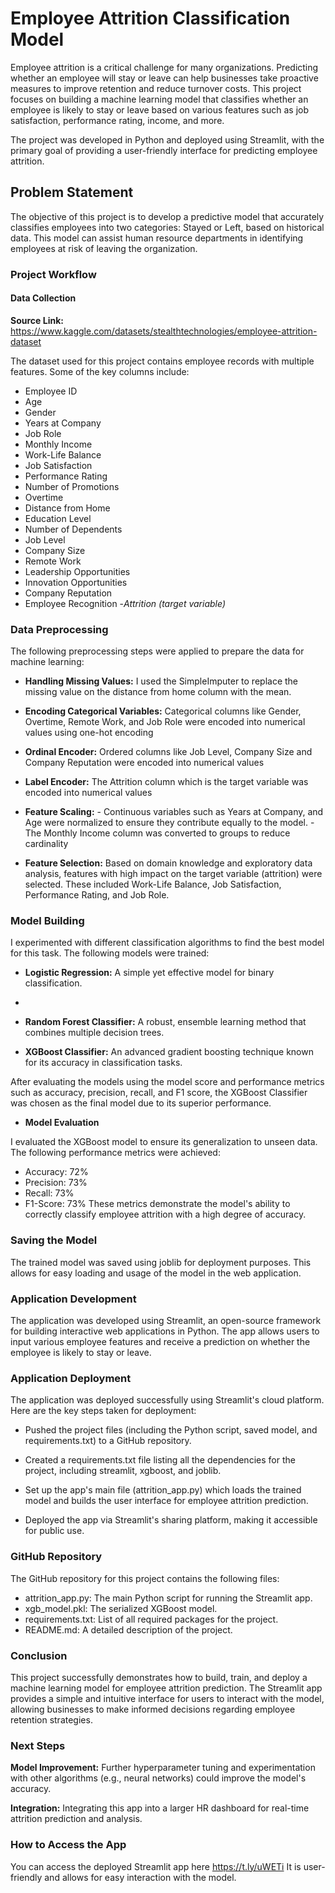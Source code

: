 # Employee Attrition Classification Model


Employee attrition is a critical challenge for many organizations. Predicting whether an employee will stay or leave can help businesses take proactive measures to improve retention and reduce turnover costs. This project focuses on building a machine learning model that classifies whether an employee is likely to stay or leave based on various features such as job satisfaction, performance rating, income, and more.

The project was developed in Python and deployed using Streamlit, with the primary goal of providing a user-friendly interface for predicting employee attrition.

## Problem Statement

The objective of this project is to develop a predictive model that accurately classifies employees into two categories: Stayed or Left, based on historical data. This model can assist human resource departments in identifying employees at risk of leaving the organization.

### Project Workflow

#### **Data Collection**

**Source Link:** https://www.kaggle.com/datasets/stealthtechnologies/employee-attrition-dataset

The dataset used for this project contains employee records with multiple features. Some of the key columns include:

- Employee ID
- Age
- Gender
- Years at Company
- Job Role
- Monthly Income
- Work-Life Balance
- Job Satisfaction
- Performance Rating
- Number of Promotions
- Overtime
- Distance from Home
- Education Level
- Number of Dependents
- Job Level
- Company Size
- Remote Work
- Leadership Opportunities
- Innovation Opportunities
- Company Reputation
- Employee Recognition
 -_Attrition (target variable)_


### **Data Preprocessing**

The following preprocessing steps were applied to prepare the data for machine learning:

- **Handling Missing Values:**  I used the SimpleImputer to replace the missing value on the distance from home column with the mean.
  
- **Encoding Categorical Variables:** Categorical columns like Gender, Overtime, Remote Work, and Job Role were encoded into numerical values using one-hot encoding

- **Ordinal Encoder:** Ordered columns like Job Level, Company Size and Company Reputation were encoded into numerical values

- **Label Encoder:** The Attrition column which is the target variable was encoded into numerical values
  
- **Feature Scaling:**  - Continuous variables such as Years at Company, and Age were normalized to ensure they contribute equally to the model.
                        - The Monthly Income column was converted to groups to reduce cardinality
  
- **Feature Selection:** Based on domain knowledge and exploratory data analysis, features with high impact on the target variable (attrition) were selected. These included Work-Life Balance, Job Satisfaction, Performance Rating, and Job Role.


### **Model Building**

I experimented with different classification algorithms to find the best model for this task. The following models were trained:

- **Logistic Regression:** A simple yet effective model for binary classification.
- 
- **Random Forest Classifier:** A robust, ensemble learning method that combines multiple decision trees.
  
- **XGBoost Classifier:** An advanced gradient boosting technique known for its accuracy in classification tasks.
  
After evaluating the models using the model score and performance metrics such as accuracy, precision, recall, and F1 score, the XGBoost Classifier was chosen as the final model due to its superior performance.

- **Model Evaluation**
  
I evaluated the  XGBoost model to ensure its generalization to unseen data. The following performance metrics were achieved:

- Accuracy: 72%
- Precision: 73%
- Recall: 73%
- F1-Score: 73%
These metrics demonstrate the model's ability to correctly classify employee attrition with a high degree of accuracy.

### **Saving the Model**
The trained model was saved using joblib for deployment purposes. This allows for easy loading and usage of the model in the web application.

### **Application Development**
The application was developed using Streamlit, an open-source framework for building interactive web applications in Python. The app allows users to input various employee features and receive a prediction on whether the employee is likely to stay or leave.

### **Application Deployment**
The application was deployed successfully using Streamlit's cloud platform. Here are the key steps taken for deployment:

- Pushed the project files (including the Python script, saved model, and requirements.txt) to a GitHub repository.
  
- Created a requirements.txt file listing all the dependencies for the project, including streamlit, xgboost, and joblib.

- Set up the app's main file (attrition_app.py) which loads the trained model and builds the user interface for employee attrition prediction.
  
- Deployed the app via Streamlit's sharing platform, making it accessible for public use.
  
### **GitHub Repository**
The GitHub repository for this project contains the following files:

- attrition_app.py: The main Python script for running the Streamlit app.
- xgb_model.pkl: The serialized XGBoost model.
- requirements.txt: List of all required packages for the project.
- README.md: A detailed description of the project.

### **Conclusion**

This project successfully demonstrates how to build, train, and deploy a machine learning model for employee attrition prediction. The Streamlit app provides a simple and intuitive interface for users to interact with the model, allowing businesses to make informed decisions regarding employee retention strategies.

### **Next Steps**

**Model Improvement:** Further hyperparameter tuning and experimentation with other algorithms (e.g., neural networks) could improve the model's accuracy.

**Integration:** Integrating this app into a larger HR dashboard for real-time attrition prediction and analysis.

### **How to Access the App**
You can access the deployed Streamlit app here https://t.ly/uWETi It is user-friendly and allows for easy interaction with the model.
